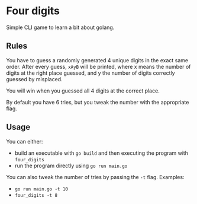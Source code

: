 # Four digits

Simple CLI game to learn a bit about golang.

## Rules
You have to guess a randomly generated 4 unique digits in the exact same order.
After every guess, `xAyB` will be printed, where x means the number of digits at the right place guessed, and y the number of digits correctly guessed by misplaced.

You will win when you guessed all 4 digits at the correct place.


By default you have 6 tries, but you tweak the number with the appropriate flag.

## Usage

You can either:
- build an executable with `go build` and then executing the program with `four_digits`
- run the program directly using `go run main.go`

You can also tweak the number of tries by passing the `-t` flag.
Examples: 
- `go run main.go -t 10` 
- `four_digits -t 8`